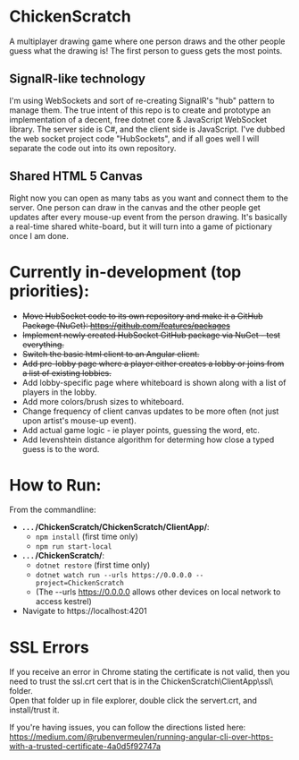 # ChickenScratch

A multiplayer drawing game where one person draws and the other people guess what the drawing is! The first person to guess gets the most points.

## SignalR-like technology

I'm using WebSockets and sort of re-creating SignalR's "hub" pattern to manage them. The true intent of this repo is to create and prototype an implementation of a decent, free dotnet core & JavaScript WebSocket library. The server side is C#, and the client side is JavaScript. I've dubbed the web socket project code "HubSockets", and if all goes well I will separate the code out into its own repository.

## Shared HTML 5 Canvas

Right now you can open as many tabs as you want and connect them to the server. One person can draw in the canvas and the other people get updates after every mouse-up event from the person drawing. It's basically a real-time shared white-board, but it will turn into a game of pictionary once I am done.

# Currently in-development (top priorities):

- ~~Move HubSocket code to its own repository and make it a GitHub Package (NuGet): https://github.com/features/packages~~
- ~~Implement newly created HubSocket GitHub package via NuGet - test everything.~~
- ~~Switch the basic html client to an Angular client.~~
- ~~Add pre-lobby page where a player either creates a lobby or joins from a list of existing lobbies.~~
- Add lobby-specific page where whiteboard is shown along with a list of players in the lobby.
- Add more colors/brush sizes to whiteboard.
- Change frequency of client canvas updates to be more often (not just upon artist's mouse-up event).
- Add actual game logic - ie player points, guessing the word, etc.
- Add levenshtein distance algorithm for determing how close a typed guess is to the word.

# How to Run:

From the commandline:

- **. . . /ChickenScratch/ChickenScratch/ClientApp/**:
  - `npm install` (first time only)
  - `npm run start-local`
- **. . . /ChickenScratch/**:
  - `dotnet restore` (first time only)
  - `dotnet watch run --urls https://0.0.0.0 --project=ChickenScratch `
  - (The --urls https://0.0.0.0 allows other devices on local network to access kestrel)
- Navigate to https://localhost:4201

# SSL Errors

If you receive an error in Chrome stating the certificate is not valid, then you need to trust the ssl.crt cert that is in the ChickenScratch\ClientApp\ssl\ folder.  
Open that folder up in file explorer, double click the servert.crt, and install/trust it.

If you're having issues, you can follow the directions listed here: https://medium.com/@rubenvermeulen/running-angular-cli-over-https-with-a-trusted-certificate-4a0d5f92747a
